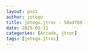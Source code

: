 ```yaml
---
layout: post
author: jotego
title: jotego.jtroc - 58adf68
date: 2025-05-31
categories: [Arcade, jtroc]
tags: [jotego.jtroc]
---
```


